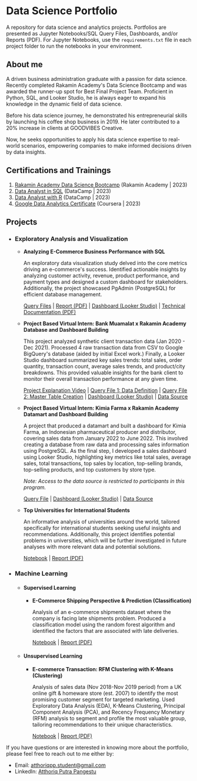 # Data Science Portfolio
A repository for data science and analytics projects. Portfolios are presented as Jupyter Notebooks/SQL Query Files, Dashboards, and/or Reports (PDF). For Jupyter Notebooks, use the `requirements.txt` file in each project folder to run the notebooks in your environment.

## About me
A driven business administration graduate with a passion for data science. Recently completed Rakamin Academy's Data Science Bootcamp and was awarded the runner-up spot for Best Final Project Team. Proficient in Python, SQL, and Looker Studio, he is always eager to expand his knowledge in the dynamic field of data science.

Before his data science journey, he demonstrated his entrepreneurial skills by launching his coffee shop business in 2019. He later contributed to a 20% increase in clients at GOODVIBES Creative.

Now, he seeks opportunities to apply his data science expertise to real-world scenarios, empowering companies to make informed decisions driven by data insights.

## Certifications and Trainings
1. [Rakamin Academy Data Science Bootcamp](https://drive.google.com/file/d/1zNqwX1lKTFjfao6_X8dMunKTsYbvaIDx/view?usp=sharing) (Rakamin Academy | 2023)
2. [Data Analyst in SQL](https://www.datacamp.com/statement-of-accomplishment/track/5c6499cc62e40dc7db3fd07e68aa9820c70a46be) (DataCamp | 2023)
3. [Data Analyst with R](https://www.datacamp.com/statement-of-accomplishment/track/17b96eb5916fe0df8a09d43c715309af60832dc4) (DataCamp | 2023)
4. [Google Data Analytics Certificate](https://www.credly.com/badges/f1abe8c6-fe17-4214-b05d-0ab5914fa323/linked_in_profile) (Coursera | 2023)

## Projects
- ### Exploratory Analysis and Visualization
  - **Analyzing E-Commerce Business Performance with SQL**
    
     An exploratory data visualization study delved into the core metrics driving an e-commerce's success. Identified actionable insights by analyzing customer activity, revenue, product performance, and payment types and designed a custom dashboard for stakeholders. Additionally, the project showcased PgAdmin (PostgreSQL) for efficient database management.
    
    [Query Files](https://github.com/atthoriqpp/data_science_portfolio/tree/main/analyzing_e-commerce_business_performance_with_sql/query_files) | [Report (PDF)](https://github.com/atthoriqpp/data_science_portfolio/blob/main/analyzing_e-commerce_business_performance_with_sql/Final%20Report_Analyzing%20eCommerce%20Business%20Performance%20with%20SQL_Atthoriq%20Putra%20Pangestu.pdf) | [Dashboard (Looker Studio)](https://lookerstudio.google.com/reporting/cac6363e-b9f8-4dee-a528-de7dd58ba502) | [Technical Documentation (PDF)](https://github.com/atthoriqpp/data_science_portfolio/blob/main/analyzing_e-commerce_business_performance_with_sql/Documentation_Analyzing%20eCommerce%20Business%20Performance%20with%20SQL_Atthoriq%20Putra%20Pangestu.pdf)

  - **Project Based Virtual Intern: Bank Muamalat x Rakamin Academy Database and Dashboard Building**
    
     This project analyzed synthetic client transaction data (Jan 2020 - Dec 2021). Processed 4 raw transaction data from CSV to Google BigQuery's database (aided by initial Excel work.) Finally, a Looker Studio dashboard summarized key sales trends: total sales, order quantity, transaction count, average sales trends, and product/city breakdowns. This provided valuable insights for the bank client to monitor their overall transaction performance at any given time.
    
    [Project Explanation Video](https://drive.google.com/file/d/1RRCVNeQjQvHZ8JG3PPdnWw4UrJKR28Nf/view?usp=sharing) | [Query File 1: Data Definition](https://console.cloud.google.com/bigquery?sq=861814418732:01fbfdae05f84426b4ecd8c373ddf4a3) | [Query File 2: Master Table Creation](https://console.cloud.google.com/bigquery?sq=861814418732:14ae8be03926430cbde287b244a71995) | [Dashboard (Looker Studio)](https://lookerstudio.google.com/reporting/baaf9894-26cf-4d87-b60a-253f1b1f964d) | [Data Source](https://github.com/atthoriqpp/data_science_portfolio/tree/794d4a363faf92549eff1b6c8721f5807f0bafe6/project_based_virtual_intern_bank_muamalat_business_intelligence_analyst/dataset)

  - **Project Based Virtual Intern: Kimia Farma x Rakamin Academy Datamart and Dashboard Building**
    
     A project that produced a datamart and built a dashboard for Kimia Farma, an Indonesian pharmaceutical producer and distributor, covering sales data from January 2022 to June 2022. This involved creating a database from raw data and processing sales information using PostgreSQL. As the final step, I developed a sales dashboard using Looker Studio, highlighting key metrics like total sales, average sales, total transactions, top sales by location, top-selling brands, top-selling products, and top customers by store type.

    *Note: Access to the data source is restricted to participants in this program.*
    
    [Query File](https://github.com/atthoriqpp/data_science_portfolio/blob/4638a40903fd7f4d6eb2cb28c211c1638f6deca1/project_based_virtual_intern_kimia_farma_x_rakamin_academy_datamart_and_dashboard_building/query_file/KimiaFarma_SalesQuery.sql) | [Dashboard (Looker Studio)](https://lookerstudio.google.com/reporting/abbcaf17-8598-415d-8988-15aea76160fc) | [Data Source](https://www.rakamin.com/virtual-internship-experience/kimiafarma-big-data-analytics-virtual-internship-program)

  - **Top Universities for International Students**
    
    An informative analysis of universities around the world, tailored specifically for international students seeking useful insights and recommendations. Additionally, this project identifies potential problems in universities, which will be further investigated in future analyses with more relevant data and potential solutions.
    
    [Notebook](https://github.com/atthoriqpp/data_science_portfolio/blob/main/global_university_rankings_2023/top-universities-for-international-students.ipynb) | [Report (PDF)](https://github.com/atthoriqpp/data_analytics_portfolios/blob/main/global_university_rankings_2023/Global%20University%20Rankings%202023%20Analysis.pdf)
    
- ### Machine Learning
  - #### Supervised Learning
    - **E-Commerce Shipping Perspective & Prediction (Classification)**
    
       Analysis of an e-commerce shipments dataset where the company is facing late shipments problem. Produced a classification model using the random forest algorithm and identified the factors that are associated with late deliveries.

      [Notebook](https://github.com/atthoriqpp/data_science_portfolio/blob/main/e-commerce_shipping_prediction/e-commerce-shipment-perspective-prediction.ipynb) | [Report (PDF)](https://github.com/atthoriqpp/data_analytics_portfolios/blob/main/e-commerce_shipping_prediction/E-Commerce%20Shipment%20Prediction.pdf)

  - #### Unsupervised Learning
    - **E-commerce Transaction: RFM Clustering with K-Means (Clustering)**
    
       Analysis of sales data (Nov 2018-Nov 2019 period) from a UK online gift & homeware store (est. 2007) to identify the most promising customer segment for targeted marketing. Used Exploratory Data Analysis (EDA), K-Means Clustering, Principal Component Analysis (PCA), and Recency Frequency Monetary (RFM) analysis to segment and profile the most valuable group, tailoring recommendations to their unique characteristics.

      [Notebook](https://github.com/atthoriqpp/data_science_portfolio/blob/fe2e388ea66389bf17e9735e73b726f44d12d493/e_commerce_transaction_rfm_clustering/e-commerce-analysis-rfm-clustering-with-k-means.ipynb) | [Report (PDF)](https://github.com/atthoriqpp/data_science_portfolio/blob/fe2e388ea66389bf17e9735e73b726f44d12d493/e_commerce_transaction_rfm_clustering/Report_E-Commerce%20Transaction%20RFM%20Clustering.pdf)
   
If you have questions or are interested in knowing more about the portfolio, please feel free to reach out to me either by:
- Email: atthoriqpp.student@gmail.com
- LinkedIn: [Atthoriq Putra Pangestu](https://www.linkedin.com/in/atthoriqputra/)
